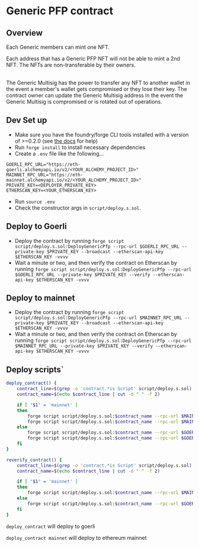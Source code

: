 # Generic PFP contract

## Overview
Each Generic members can mint one NFT.

Each address that has a Generic PFP NFT will not be able to mint a 2nd NFT. The NFTs are non-transferable by their owners.

<br>
The Generic Multisig has the power to transfer any NFT to another wallet in the event a member's wallet gets compromised or they lose their key.
The contract owner can update the Generic Multisig address in the event the Generic Multisig is compromised or is rotated out of operations.

<br>

## Dev Set up

* Make sure you have the foundry/forge CLI tools installed with a version of >=0.2.0 (see [the docs](https://book.getfoundry.sh/) for help)
* Run `forge install` to install necessary dependencies
* Create a `.env` file like the following...
````
GOERLI_RPC_URL="https://eth-goerli.alchemyapi.io/v2/<YOUR_ALCHEMY_PROJECT_ID>"
MAINNET_RPC_URL="https://eth-mainnet.alchemyapi.io/v2/<YOUR_ALCHEMY_PROJECT_ID>"
PRIVATE_KEY=<DEPLOYER_PRIVATE_KEY>
ETHERSCAN_KEY=<YOUR_ETHERSCAN_KEY>
````
* Run `source .env`
* Check the constructor args in `script/deploy.s.sol`. 

## Deploy to Goerli

* Deploy the contract by running `forge script script/deploy.s.sol:DeployGenericPfp --rpc-url $GOERLI_RPC_URL --private-key $PRIVATE_KEY --broadcast --etherscan-api-key $ETHERSCAN_KEY -vvvv`
* Wait a minute or two, and then verify the contract on Etherscan by running `forge script script/deploy.s.sol:DeployGenericPfp --rpc-url $GOERLI_RPC_URL --private-key $PRIVATE_KEY --verify --etherscan-api-key $ETHERSCAN_KEY -vvvv`



## Deploy to mainnet

* Deploy the contract by running `forge script script/deploy.s.sol:DeployGenericPfp --rpc-url $MAINNET_RPC_URL --private-key $PRIVATE_KEY --broadcast --etherscan-api-key $ETHERSCAN_KEY -vvvv`
* Wait a minute or two, and then verify the contract on Etherscan by running `forge script script/deploy.s.sol:DeployGenericPfp --rpc-url $MAINNET_RPC_URL --private-key $PRIVATE_KEY --verify --etherscan-api-key $ETHERSCAN_KEY -vvvv`



## Deploy scripts`
```bash
deploy_contract() {
    contract_line=$(grep -o 'contract.*is Script' script/deploy.s.sol)
    contract_name=$(echo $contract_line | cut -d " " -f 2)

    if [ "$1" = 'mainnet' ]
    then
        forge script script/deploy.s.sol:$contract_name --rpc-url $MAINNET_RPC_URL --private-key $PRIVATE_KEY --broadcast --etherscan-api-key $ETHERSCAN_KEY -vvvv
        forge script script/deploy.s.sol:$contract_name --rpc-url $MAINNET_RPC_URL --private-key $PRIVATE_KEY --verify --etherscan-api-key $ETHERSCAN_KEY -vvvv
    else
        forge script script/deploy.s.sol:$contract_name --rpc-url $GOERLI_RPC_URL --private-key $PRIVATE_KEY --broadcast --etherscan-api-key $ETHERSCAN_KEY -vvvv
        forge script script/deploy.s.sol:$contract_name --rpc-url $GOERLI_RPC_URL --private-key $PRIVATE_KEY --verify --etherscan-api-key $ETHERSCAN_KEY -vvvv
    fi
}

reverify_contract() {
    contract_line=$(grep -o 'contract.*is Script' script/deploy.s.sol)
    contract_name=$(echo $contract_line | cut -d " " -f 2)

    if [ "$1" = 'mainnet' ]
    then
        forge script script/deploy.s.sol:$contract_name --rpc-url $MAINNET_RPC_URL --private-key $PRIVATE_KEY --verify --etherscan-api-key $ETHERSCAN_KEY -vvvv
    else
        forge script script/deploy.s.sol:$contract_name --rpc-url $GOERLI_RPC_URL --private-key $PRIVATE_KEY --verify --etherscan-api-key $ETHERSCAN_KEY -vvvv
    fi
}
```

`deploy_contract` will deploy to goerli

`deploy_contract mainnet` will deploy to ethereum mainnet 